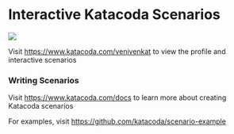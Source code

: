 # Interactive Katacoda Scenarios

[![](http://shields.katacoda.com/katacoda/venivenkat/count.svg)](https://www.katacoda.com/venivenkat "Get your profile on Katacoda.com")

Visit https://www.katacoda.com/venivenkat to view the profile and interactive scenarios

### Writing Scenarios
Visit https://www.katacoda.com/docs to learn more about creating Katacoda scenarios

For examples, visit https://github.com/katacoda/scenario-example
